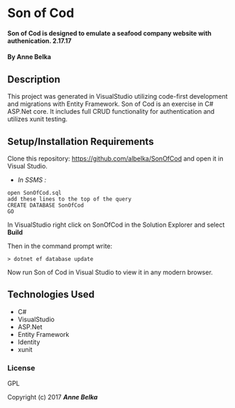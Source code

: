 # Son of Cod

#### Son of Cod is designed to emulate a seafood company website with authenication. 2.17.17

#### By **Anne Belka**

## Description
This project was generated in VisualStudio utilizing code-first development and migrations with Entity Framework. Son of Cod is an exercise in C# ASP.Net core. It includes full CRUD functionality for authentication and utilizes xunit testing.

## Setup/Installation Requirements

Clone this repository: https://github.com/albelka/SonOfCod
 and open it in Visual Studio.

* _In SSMS :_
```
open SonOfCod.sql
add these lines to the top of the query
CREATE DATABASE SonOfCod
GO 
```

In VisualStudio right click on SonOfCod in the Solution Explorer and select **Build**

Then in the command prompt write:
```
> dotnet ef database update
```

Now run Son of Cod in Visual Studio to view it in any modern browser.

## Technologies Used
* C#
* VisualStudio
* ASP.Net
* Entity Framework
* Identity
* xunit

### License

GPL

Copyright (c) 2017 **_Anne Belka_**